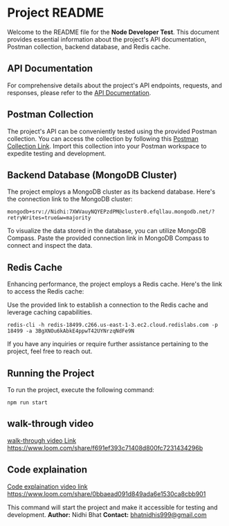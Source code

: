 # Project README

Welcome to the README file for the **Node Developer Test**. This document provides essential information about the project's API documentation, Postman collection, backend database, and Redis cache.

## API Documentation

For comprehensive details about the project's API endpoints, requests, and responses, please refer to the [API Documentation](https://documenter.getpostman.com/view/13222363/2s9XxyQYuR).

## Postman Collection

The project's API can be conveniently tested using the provided Postman collection. You can access the collection by following this [Postman Collection Link](https://lively-trinity-194672.postman.co/workspace/My-Workspace~03620632-d012-42ff-8026-969a2276b5b9/collection/13222363-b8448f72-fa15-4a11-87e4-a0210e271854?action=share&creator=13222363). Import this collection into your Postman workspace to expedite testing and development.

## Backend Database (MongoDB Cluster)

The project employs a MongoDB cluster as its backend database. Here's the connection link to the MongoDB cluster:
```plaintext
mongodb+srv://Nidhi:7XWVauyNQYEPzdPM@cluster0.efqllau.mongodb.net/?retryWrites=true&w=majority
```


To visualize the data stored in the database, you can utilize MongoDB Compass. Paste the provided connection link in MongoDB Compass to connect and inspect the data.

## Redis Cache

Enhancing performance, the project employs a Redis cache. Here's the link to access the Redis cache:


Use the provided link to establish a connection to the Redis cache and leverage caching capabilities.
```plaintext
redis-cli -h redis-18499.c266.us-east-1-3.ec2.cloud.redislabs.com -p 18499 -a 3BgXNOu6kAbkE4ppwT42UYNrzqNdFe9N

```
If you have any inquiries or require further assistance pertaining to the project, feel free to reach out.



## Running the Project
To run the project, execute the following command:
```plaintext
npm run start
```


## walk-through video
[walk-through video Link](https://www.loom.com/share/f691ef393c71408d800fc7231434296b)
https://www.loom.com/share/f691ef393c71408d800fc7231434296b

## Code explaination

[Code explaination video link](https://www.loom.com/share/0bbaead091d849ada6e1530ca8cbb901)
https://www.loom.com/share/0bbaead091d849ada6e1530ca8cbb901

This command will start the project and make it accessible for testing and development.
**Author:** Nidhi Bhat
**Contact:** bhatnidhis999@gmail.com





